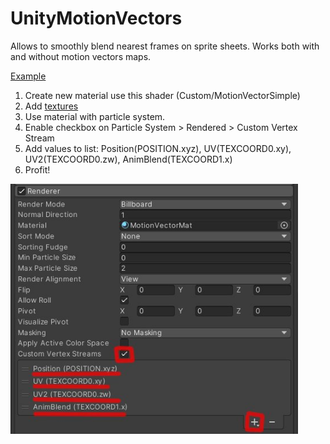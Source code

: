 # UnityMotionVectors

Allows to smoothly blend nearest frames on sprite sheets. Works both with and without motion vectors maps.

[Example](https://www.artstation.com/artwork/X1Kde0)

1. Create new material use this shader (Custom/MotionVectorSimple)
2. Add [textures](https://drive.google.com/drive/folders/1M1ydlMuAbfz37kagETDJxaPFEwFKYx3r)
3. Use material with particle system.
4. Enable checkbox on Particle System > Rendered > Custom Vertex Stream
5. Add values to list: Position(POSITION.xyz), UV(TEXCOORD0.xy), UV2(TEXCOORD0.zw), AnimBlend(TEXCOORD1.x)
6. Profit!
<img src="vertexStreams.jpg" alt="vertexStreams" width="460" height="400">
